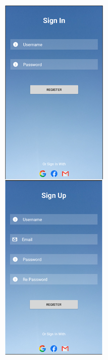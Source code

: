 ![Login Sign In](app/src/main/res/drawable/SignIn.png)
![Login Sign Up](app/src/main/res/drawable/SignUp.png)
